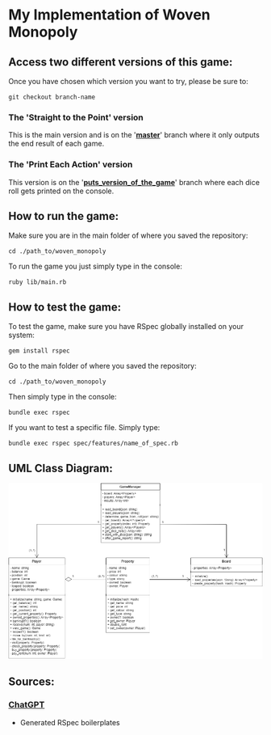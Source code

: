 # My Implementation of Woven Monopoly
## Access two different versions of this game:
Once you have chosen which version you want to try, please be sure to:
```
git checkout branch-name
```
### **The 'Straight to the Point' version**
This is the main version and is on the '[**master**](https://github.com/dagbay/woven_monopoly/tree/master)' branch where it only outputs the end result of each game. 
### **The 'Print Each Action' version**
This version is on the '[**puts_version_of_the_game**](https://github.com/dagbay/woven_monopoly/tree/puts_version_of_the_game)' branch where each dice roll gets printed on the console.
## How to run the game:
Make sure you are in the main folder of where you saved the repository:
```
cd ./path_to/woven_monopoly
```
To run the game you just simply type in the console:
```
ruby lib/main.rb
```
## How to test the game:
To test the game, make sure you have RSpec globally installed on your system:
```
gem install rspec
```
Go to the main folder of where you saved the repository:
```
cd ./path_to/woven_monopoly
```
Then simply type in the console:
```
bundle exec rspec
```
If you want to test a specific file. Simply type:
```
bundle exec rspec spec/features/name_of_spec.rb
```
## UML Class Diagram:
![alt text](./woven_monopoly_uml.png)
## Sources:
### [ChatGPT](https://www.chat.openai.com)
- Generated RSpec boilerplates
